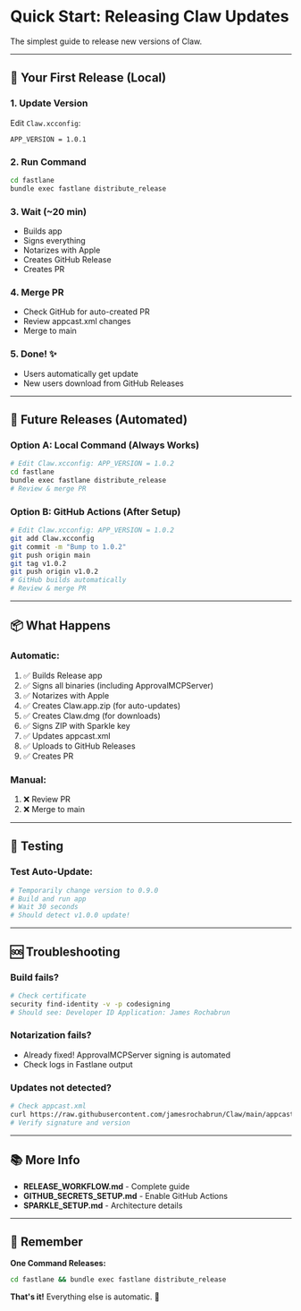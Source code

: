 # Quick Start: Releasing Claw Updates

The simplest guide to release new versions of Claw.

---

## 🚀 Your First Release (Local)

### 1. Update Version
Edit `Claw.xcconfig`:
```
APP_VERSION = 1.0.1
```

### 2. Run Command
```bash
cd fastlane
bundle exec fastlane distribute_release
```

### 3. Wait (~20 min)
- Builds app
- Signs everything
- Notarizes with Apple
- Creates GitHub Release
- Creates PR

### 4. Merge PR
- Check GitHub for auto-created PR
- Review appcast.xml changes
- Merge to main

### 5. Done! ✨
- Users automatically get update
- New users download from GitHub Releases

---

## 🤖 Future Releases (Automated)

### Option A: Local Command (Always Works)
```bash
# Edit Claw.xcconfig: APP_VERSION = 1.0.2
cd fastlane
bundle exec fastlane distribute_release
# Review & merge PR
```

### Option B: GitHub Actions (After Setup)
```bash
# Edit Claw.xcconfig: APP_VERSION = 1.0.2
git add Claw.xcconfig
git commit -m "Bump to 1.0.2"
git push origin main
git tag v1.0.2
git push origin v1.0.2
# GitHub builds automatically
# Review & merge PR
```

---

## 📦 What Happens

### Automatic:
1. ✅ Builds Release app
2. ✅ Signs all binaries (including ApprovalMCPServer)
3. ✅ Notarizes with Apple
4. ✅ Creates Claw.app.zip (for auto-updates)
5. ✅ Creates Claw.dmg (for downloads)
6. ✅ Signs ZIP with Sparkle key
7. ✅ Updates appcast.xml
8. ✅ Uploads to GitHub Releases
9. ✅ Creates PR

### Manual:
1. ❌ Review PR
2. ❌ Merge to main

---

## 🧪 Testing

### Test Auto-Update:
```bash
# Temporarily change version to 0.9.0
# Build and run app
# Wait 30 seconds
# Should detect v1.0.0 update!
```

---

## 🆘 Troubleshooting

### Build fails?
```bash
# Check certificate
security find-identity -v -p codesigning
# Should see: Developer ID Application: James Rochabrun
```

### Notarization fails?
- Already fixed! ApprovalMCPServer signing is automated
- Check logs in Fastlane output

### Updates not detected?
```bash
# Check appcast.xml
curl https://raw.githubusercontent.com/jamesrochabrun/Claw/main/appcast.xml
# Verify signature and version
```

---

## 📚 More Info

- **RELEASE_WORKFLOW.md** - Complete guide
- **GITHUB_SECRETS_SETUP.md** - Enable GitHub Actions
- **SPARKLE_SETUP.md** - Architecture details

---

## 🎯 Remember

**One Command Releases:**
```bash
cd fastlane && bundle exec fastlane distribute_release
```

**That's it!** Everything else is automatic. 🎉
